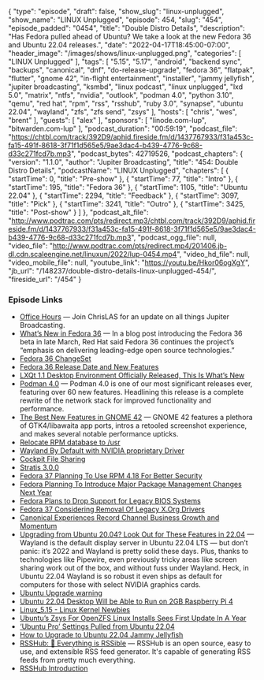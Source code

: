 {
  "type": "episode",
  "draft": false,
  "show_slug": "linux-unplugged",
  "show_name": "LINUX Unplugged",
  "episode": 454,
  "slug": "454",
  "episode_padded": "0454",
  "title": "Double Distro Details",
  "description": "Has Fedora pulled ahead of Ubuntu? We take a look at the new Fedora 36 and Ubuntu 22.04 releases.",
  "date": "2022-04-17T18:45:00-07:00",
  "header_image": "/images/shows/linux-unplugged.png",
  "categories": [
    "LINUX Unplugged"
  ],
  "tags": [
    "5.15",
    "5.17",
    "android",
    "backend sync",
    "backups",
    "canonical",
    "dnf",
    "do-release-upgrade",
    "fedora 36",
    "flatpak",
    "flutter",
    "gnome 42",
    "in-flight entertainment",
    "installer",
    "jammy jellyfish",
    "jupiter broadcasting",
    "ksmbd",
    "linux podcast",
    "linux unplugged",
    "lxd 5.0",
    "matrix",
    "ntfs",
    "nvidia",
    "outlook",
    "podman 4.0",
    "python 3.10",
    "qemu",
    "red hat",
    "rpm",
    "rss",
    "rsshub",
    "ruby 3.0",
    "synapse",
    "ubuntu 22.04",
    "wayland",
    "zfs",
    "zfs send",
    "zsys"
  ],
  "hosts": [
    "chris",
    "wes",
    "brent"
  ],
  "guests": [
    "alex"
  ],
  "sponsors": [
    "linode.com-lup",
    "bitwarden.com-lup"
  ],
  "podcast_duration": "00:59:19",
  "podcast_file": "https://chtbl.com/track/392D9/aphid.fireside.fm/d/1437767933/f31a453c-fa15-491f-8618-3f71f1d565e5/9ae3dac4-b439-4776-9c68-d33c271fcd7b.mp3",
  "podcast_bytes": 42719526,
  "podcast_chapters": {
    "version": "1.1.0",
    "author": "Jupiter Broadcasting",
    "title": "454: Double Distro Details",
    "podcastName": "LINUX Unplugged",
    "chapters": [
      {
        "startTime": 0,
        "title": "Pre-show"
      },
      {
        "startTime": 77,
        "title": "Intro"
      },
      {
        "startTime": 195,
        "title": "Fedora 36"
      },
      {
        "startTime": 1105,
        "title": "Ubuntu 22.04"
      },
      {
        "startTime": 2294,
        "title": "Feedback"
      },
      {
        "startTime": 3097,
        "title": "Pick"
      },
      {
        "startTime": 3241,
        "title": "Outro"
      },
      {
        "startTime": 3425,
        "title": "Post-show"
      }
    ]
  },
  "podcast_alt_file": "http://www.podtrac.com/pts/redirect.mp3/chtbl.com/track/392D9/aphid.fireside.fm/d/1437767933/f31a453c-fa15-491f-8618-3f71f1d565e5/9ae3dac4-b439-4776-9c68-d33c271fcd7b.mp3",
  "podcast_ogg_file": null,
  "video_file": "http://www.podtrac.com/pts/redirect.mp4/201406.jb-dl.cdn.scaleengine.net/linuxun/2022/lup-0454.mp4",
  "video_hd_file": null,
  "video_mobile_file": null,
  "youtube_link": "https://youtu.be/Hkor06ogXgY",
  "jb_url": "/148237/double-distro-details-linux-unplugged-454/",
  "fireside_url": "/454"
}


### Episode Links

  * [Office Hours](https://www.officehours.hair/ "Office Hours") — Join ChrisLAS for an update on all things Jupiter Broadcasting.
  * [What’s New in Fedora 36](https://www.howtogeek.com/797884/whats-new-in-fedora-36/ "What’s New in Fedora 36") — In a blog post introducing the Fedora 36 beta in late March, Red Hat said Fedora 36 continues the project’s “emphasis on delivering leading-edge open source technologies.”
  * [Fedora 36 ChangeSet](https://fedoraproject.org/wiki/Releases/36/ChangeSet "Fedora 36 ChangeSet")
  * [Fedora 36 Release Date and New Features](https://news.itsfoss.com/fedora-36-release-date-features/ "Fedora 36 Release Date and New Features")
  * [LXQt 1.1 Desktop Environment Officially Released, This Is What’s New](https://9to5linux.com/lxqt-1-1-desktop-environment-officially-released-this-is-whats-new "LXQt 1.1 Desktop Environment Officially Released, This Is What’s New")
  * [Podman 4.0](https://podman.io/releases/2022/02/22/podman-release-v4.0.0.html "Podman 4.0") — Podman 4.0 is one of our most significant releases ever, featuring over 60 new features. Headlining this release is a complete rewrite of the network stack for improved functionality and performance.
  * [The Best New Features in GNOME 42](https://www.omgubuntu.co.uk/2022/03/gnome-42-best-new-features/amp "The Best New Features in GNOME 42") — GNOME 42 features a plethora of GTK4/libawaita app ports, intros a retooled screenshot experience, and makes several notable performance upticks.
  * [Relocate RPM database to /usr](https://fedoraproject.org/wiki/Changes/RelocateRPMToUsr "Relocate RPM database to /usr")
  * [Wayland By Default with NVIDIA proprietary Driver](https://fedoraproject.org/wiki/Changes/WaylandByDefaultOnNVIDIA "Wayland By Default with NVIDIA proprietary Driver")
  * [Cockpit File Sharing](https://fedoraproject.org/wiki/Changes/cockpit-file-sharing-2-4-1-5 "Cockpit File Sharing")
  * [Stratis 3.0.0](https://fedoraproject.org/wiki/Changes/Stratis_3.0.0 "Stratis 3.0.0")
  * [Fedora 37 Planning To Use RPM 4.18 For Better Security](https://www.phoronix.com/scan.php?page=news_item&px=Fedora-37-RPM-4.18 "Fedora 37 Planning To Use RPM 4.18 For Better Security")
  * [Fedora Planning To Introduce Major Package Management Changes Next Year](https://www.phoronix.com/scan.php?page=news_item&px=Fedora-38-MicroDNF "Fedora Planning To Introduce Major Package Management Changes Next Year")
  * [Fedora Plans to Drop Support for Legacy BIOS Systems](https://linuxiac.com/fedora-plans-to-drop-support-for-legacy-bios-systems/ "Fedora Plans to Drop Support for Legacy BIOS Systems")
  * [Fedora 37 Considering Removal Of Legacy X.Org Drivers](https://www.phoronix.com/scan.php?page=news_item&px=Fedora-37-Drop-Old-X11-Drivers "Fedora 37 Considering Removal Of Legacy X.Org Drivers")
  * [Canonical Experiences Record Channel Business Growth and Momentum](https://ubuntu.com//blog/canonical-experiences-record-channel-business-growth-and-momentum "Canonical Experiences Record Channel Business Growth and Momentum")
  * [Upgrading from Ubuntu 20.04? Look Out for These Features in 22.04](https://www.omgubuntu.co.uk/2022/04/ubuntu-22-04-lts-20-key-changes "Upgrading from Ubuntu 20.04? Look Out for These Features in 22.04") — Wayland is the default display server in Ubuntu 22.04 LTS — but don’t panic: it’s 2022 and Wayland is pretty solid these days. Plus, thanks to technologies like Pipewire, even previously tricky areas like screen sharing work out of the box, and without fuss under Wayland. Heck, in Ubuntu 22.04 Wayland is so robust it even ships as default for computers for those with select NVIDIA graphics cards.
  * [Ubuntu Upgrade warning](https://imgur.com/a/iat9xNm "Ubuntu Upgrade warning")
  * [Ubuntu 22.04 Desktop Will be Able to Run on 2GB Raspberry Pi 4](https://news.itsfoss.com/ubuntu-desktop-raspberry-pi-4/ "Ubuntu 22.04 Desktop Will be Able to Run on 2GB Raspberry Pi 4")
  * [Linux_5.15 - Linux Kernel Newbies](https://kernelnewbies.org/Linux_5.15 "Linux_5.15 - Linux Kernel Newbies")
  * [Ubuntu’s Zsys For OpenZFS Linux Installs Sees First Update In A Year](https://www.phoronix.com/scan.php?page=news_item&px=Ubuntu-Zsys-0.5.9 "Ubuntu’s Zsys For OpenZFS Linux Installs Sees First Update In A Year")
  * [‘Ubuntu Pro’ Settings Pulled from Ubuntu 22.04](https://www.omgubuntu.co.uk/2022/03/ubuntu-pro-settings-removed-jammy/amp "‘Ubuntu Pro’ Settings Pulled from Ubuntu 22.04")
  * [How to Upgrade to Ubuntu 22.04 Jammy Jellyfish](https://www.omgubuntu.co.uk/2022/04/how-to-upgrade-to-ubuntu-22-04-lts "How to Upgrade to Ubuntu 22.04 Jammy Jellyfish")
  * [RSSHub: 🍰 Everything is RSSible](https://github.com/DIYgod/RSSHub "RSSHub: 🍰 Everything is RSSible") — RSSHub is an open source, easy to use, and extensible RSS feed generator. It's capable of generating RSS feeds from pretty much everything.
  * [RSSHub Introduction](https://docs.rsshub.app/ "RSSHub Introduction")


